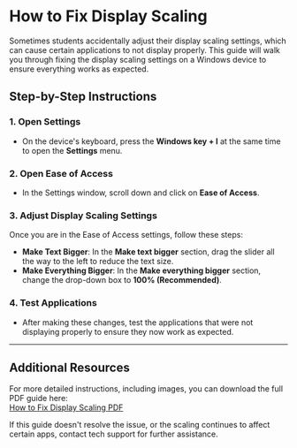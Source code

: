 # How to Fix Display Scaling

Sometimes students accidentally adjust their display scaling settings, which can cause certain applications to not display properly. This guide will walk you through fixing the display scaling settings on a Windows device to ensure everything works as expected.

## Step-by-Step Instructions

### 1. Open Settings
- On the device's keyboard, press the **Windows key + I** at the same time to open the **Settings** menu.

### 2. Open Ease of Access
- In the Settings window, scroll down and click on **Ease of Access**.

### 3. Adjust Display Scaling Settings
Once you are in the Ease of Access settings, follow these steps:

- **Make Text Bigger**: In the **Make text bigger** section, drag the slider all the way to the left to reduce the text size.
- **Make Everything Bigger**: In the **Make everything bigger** section, change the drop-down box to **100% (Recommended)**.

### 4. Test Applications
- After making these changes, test the applications that were not displaying properly to ensure they now work as expected.

---

## Additional Resources

For more detailed instructions, including images, you can download the full PDF guide here:  
[How to Fix Display Scaling PDF](/Media/pdfs/How-to-Fix-Display-Scaling.pdf)

If this guide doesn't resolve the issue, or the scaling continues to affect certain apps, contact tech support for further assistance.
